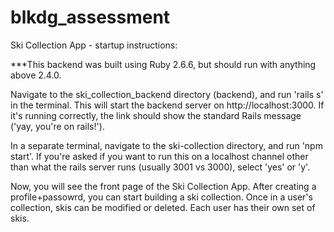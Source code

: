 # blkdg_assessment

Ski Collection App - startup instructions:

***This backend was built using Ruby 2.6.6, but should run with anything above 2.4.0.  

Navigate to the ski_collection_backend directory (backend), and run 'rails s' in the terminal.  This will start the backend server on http://localhost:3000.  If it's running correctly, the link should show the standard Rails message ('yay, you're on rails!').

In a separate terminal, navigate to the ski-collection directory, and run 'npm start'.  If you're asked if you want to run this on a localhost channel other than what the rails server runs (usually 3001 vs 3000), select 'yes' or 'y'.

Now, you will see the front page of the Ski Collection App.  After creating a profile+passowrd, you can start building a ski collection.  Once in a user's collection, skis can be modified or deleted.  Each user has their own set of skis.
